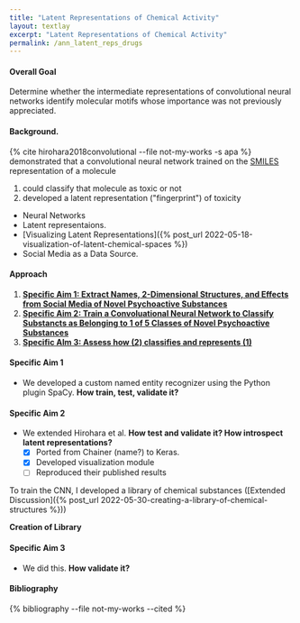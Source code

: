 ```yaml
---
title: "Latent Representations of Chemical Activity"
layout: textlay
excerpt: "Latent Representations of Chemical Activity"
permalink: /ann_latent_reps_drugs
---
```


#### Overall Goal
Determine whether the intermediate representations of convolutional neural networks identify molecular motifs whose importance was not previously appreciated. 

#### Background. 

{% cite hirohara2018convolutional --file not-my-works -s apa %} demonstrated that a convolutional neural network trained on the <a href="https://en.wikipedia.org/wiki/Simplified_molecular-input_line-entry_system">SMILES</a> representation of a molecule
1. could classify that molecule as toxic or not
1. developed a latent representation ("fingerprint") of toxicity 

- Neural Networks 
- Latent representaions. 
- [Visualizing Latent Representations]({% post_url  2022-05-18-visualization-of-latent-chemical-spaces %})
- Social Media as a Data Source. 

#### Approach 

1. [**Specific Aim 1: Extract Names, 2-Dimensional Structures, and Effects from Social Media of Novel Psychoactive Substances**](#specific-aim-1) 
2. [**Specific Aim 2: Train a Convoluational Neural Network to Classify Substancts as Belonging to 1 of 5 Classes of Novel Psychoactive Substances**](specific-aim-2)
3. [**Specific AIm 3: Assess how (2) classifies and represents (1)**](specific-aim-3)

#### Specific Aim 1

- We developed a custom named entity recognizer using the Python plugin SpaCy.  **How train, test, validate it?**

#### Specific Aim 2

- We extended Hirohara et al. **How test and validate it? How introspect latent representations?**
  - [x]  Ported from Chainer (name?) to Keras. 
  - [x]  Developed visualization module
  - [ ]  Reproduced their published results

To train the CNN, I developed a library of chemical substances ([Extended Discussion]({% post_url 2022-05-30-creating-a-library-of-chemical-structures %}))

**Creation of Library**<br> 


#### Specific Aim 3 

- We did this. **How validate it?**

  
#### Bibliography
{% bibliography --file not-my-works --cited %}
